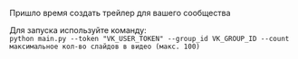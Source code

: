Пришло время создать трейлер для вашего сообщества

Для запуска используйте команду:   
`python main.py --token "VK_USER_TOKEN" --group_id VK_GROUP_ID --count максимальное кол-во слайдов в видео (макс. 100)`
